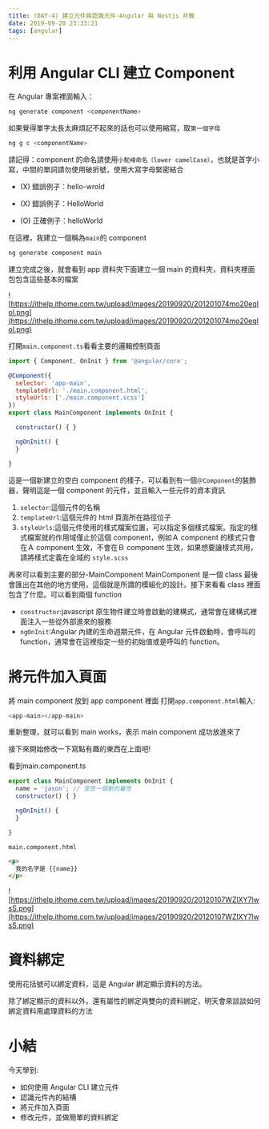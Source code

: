 ```yaml
---
title: (DAY-4) 建立元件與認識元件-Angular 與 Nestjs 共舞
date: 2019-09-20 23:33:21
tags: [angular]
---
```


# 利用 Angular CLI 建立 Component

在 Angular 專案裡面輸入：

``` javascript
ng generate component <componentName>
```

如果覺得單字太長太麻煩記不起來的話也可以使用縮寫，取`第一個字母`

``` javascript
ng g c <componentName>
```

請記得：component 的命名請使用`小駝峰命名（lower camelCase）`，也就是首字小寫，中間的單詞請勿使用破折號，使用大寫字母緊密結合

- (X) 錯誤例子：hello-wrold
- (X) 錯誤例子：HelloWorld

- (O) 正確例子：helloWorld

在這裡，我建立一個稱為`main`的 component

``` javascript
ng generate component main
```

建立完成之後，就會看到 app 資料夾下面建立一個 main 的資料夾，資料夾裡面包包含這些基本的檔案

![https://ithelp.ithome.com.tw/upload/images/20190920/201201074mo20eqIol.png](https://ithelp.ithome.com.tw/upload/images/20190920/201201074mo20eqIol.png)

打開`main.component.ts`看看主要的邏輯控制頁面

``` javascript
import { Component, OnInit } from '@angular/core';

@Component({
  selector: 'app-main',
  templateUrl: './main.component.html',
  styleUrls: ['./main.component.scss']
})
export class MainComponent implements OnInit {

  constructor() { }

  ngOnInit() {
  }

}
```

這是一個新建立的空白 component 的樣子，可以看到有一個`＠Component`的裝飾器，聲明這是一個 component 的元件，並且輸入一些元件的資本資訊

1. `selector`:這個元件的名稱
2. `templateUrl`:這個元件的 html 頁面所在路徑位子
3. `styleUrls`:這個元件使用的樣式檔案位置，可以指定多個樣式檔案。指定的樣式檔案就的作用域僅止於這個 component，例如Ａ component 的樣式只會在Ａ component 生效，不會在Ｂ component 生效，如果想要讓樣式共用，請將樣式定義在全域的 `style.scss`

再來可以看到主要的部分-MainComponent
MainComponent 是一個 class 最後會匯出在其他的地方使用，這個就是所謂的模組化的設計。接下來看看 class 裡面包含了什麼。可以看到兩個 function

- `constructor`:javascript 原生物件建立時會啟動的建構式，通常會在建構式裡面注入一些從外部進來的服務
- `ngOnInit`:Angular 內建的生命週期元件，在 Angular 元件啟動時，會呼叫的 function，通常會在這裡指定一些的初始值或是呼叫的 function。

# 將元件加入頁面

將 main component 放到 app component 裡面
打開`app.component.html`輸入:

``` javascript
<app-main></app-main>
```


重新整理，就可以看到 main works，表示 main component 成功放進來了


接下來開始修改一下寫點有趣的東西在上面吧!

看到main.component.ts

``` javascript
export class MainComponent implements OnInit {
  name = 'jason'; // 宣告一個新的屬性
  constructor() { }

  ngOnInit() {
  }

}
```

`main.component.html`

``` html
<p>
  我的名字是 {{name}}
</p>
```

![https://ithelp.ithome.com.tw/upload/images/20190920/20120107WZlXY7lwsS.png](https://ithelp.ithome.com.tw/upload/images/20190920/20120107WZlXY7lwsS.png)

# 資料綁定

使用花括號可以綁定資料，這是 Angular 綁定顯示資料的方法。

除了綁定顯示的資料以外，還有屬性的綁定與雙向的資料綁定，明天會來談談如何綁定資料用處理資料的方法

# 小結

今天學到:

- 如何使用 Angular CLI 建立元件
- 認識元件內的結構
- 將元件加入頁面
- 修改元件，並做簡單的資料綁定
